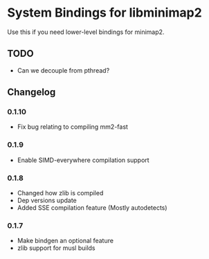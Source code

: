 # System Bindings for libminimap2
Use this if you need lower-level bindings for minimap2.

## TODO
* Can we decouple from pthread?

## Changelog
### 0.1.10
* Fix bug relating to compiling mm2-fast 

### 0.1.9
* Enable SIMD-everywhere compilation support

### 0.1.8
* Changed how zlib is compiled
* Dep versions update
* Added SSE compilation feature (Mostly autodetects)

### 0.1.7
* Make bindgen an optional feature
* zlib support for musl builds